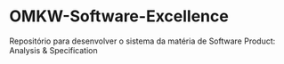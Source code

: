 # OMKW-Software-Excellence
Repositório para desenvolver o sistema da matéria de Software Product: Analysis &amp; Specification
